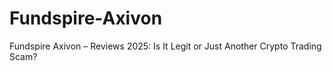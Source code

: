 # Fundspire-Axivon
Fundspire Axivon – Reviews 2025: Is It Legit or Just Another Crypto Trading Scam?
